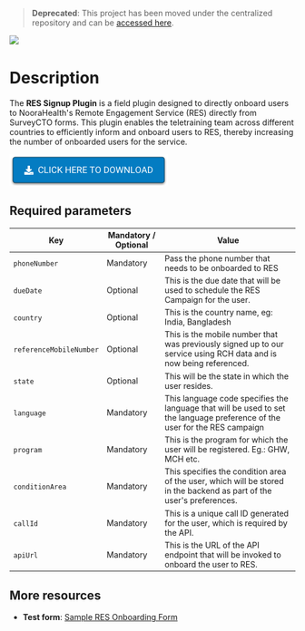 > **Deprecated**: This project has been moved under the centralized repository and can be [accessed here](https://github.com/NooraHealth/scto-plugins/tree/main/_plugins/res-signup).

![](extras/plugin-preview.png)

# Description
The **RES Signup Plugin** is a field plugin designed to directly onboard users to NooraHealth's Remote Engagement Service (RES) directly from SurveyCTO forms. This plugin enables the teletraining team across different countries to efficiently inform and onboard users to RES, thereby increasing the number of onboarded users for the service.

[![Download now](extras/download-button.png)](https://github.com/NooraHealth/res-signup-scto-plugin/raw/main/res-signup.fieldplugin.zip)

## Required parameters

| Key                     | Mandatory / Optional    |              Value                                                                                                          |
| ----------------------- | ----------------------- |---------------------------------------------------------------------------------------------------------------------------- |
| `phoneNumber`           |      Mandatory          |  Pass the phone number that needs to be onboarded to RES                                                                    |
| `dueDate`               |      Optional           |  This is the due date that will be used to schedule the RES Campaign for the user.                                          |
| `country`               |      Optional           |  This is the country name, eg: India, Bangladesh                                                                            |
| `referenceMobileNumber` |      Optional           |  This is the mobile number that was previously signed up to our service using RCH data and is now being referenced.         |
| `state`                 |      Optional           |  This will be the state in which the user resides.                                                                          |
| `language`              |      Mandatory          |  This language code specifies the language that will be used to set the language preference of the user for the RES campaign|
| `program`               |      Mandatory          | This is the program for which the user will be registered. Eg.: GHW, MCH etc.                                               |
| `conditionArea`         |      Mandatory          | This specifies the condition area of the user, which will be stored in the backend as part of the user's preferences.       |
| `callId`                |      Mandatory          | This is a unique call ID generated for the user, which is required by the API.                                              |
| `apiUrl`                |      Mandatory          | This is the URL of the API endpoint that will be invoked to onboard the user to RES.                                        |

## More resources

* **Test form**:
  [Sample RES Onboarding Form](./extras/test-form/wa-onboarding-plugin-demo.xlsx)
